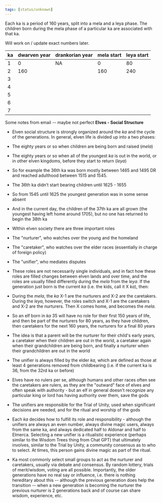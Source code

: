 ```yaml
---
tags: [status/unknown]
---
```


Each ka is a period of 160 years, split into a mela and a leya phase. The children born during the mela phase of a particular ka are associated with that ka. 

Will work on / update exact numbers later.

| ka  | dwarven year | drankorian year | mela start | leya start |
| --- | ------------ | --------------- | ---------- | ---------- |
| 1   | 0            | NA              | 0          | 80         |
| 2   | 160          |                 | 160        | 240        |
| 3   |              |                 |            |            |
| 4   |              |                 |            |            |
| 5   |              |                 |            |            |
| 6   |              |                 |            |            |
| 7   |              |                 |            |            |


Some notes from email -- maybe not perfect
**Elves - Social Structure**

- Elven social structure is strongly organized around the _ka_ and the cycle of the generations. In general, elven life is divided up into a two phases:

- The eighty years or so when children are being born and raised (_mela_)
- The eighty years or so when all of the youngest _ka_ is out in the world, or in other elven kingdoms, before they start to return (_leya_)
- So for example the 36th ka was born mostly between 1465 and 1495 DR and reached adulthood between 1515 and 1545. 

- The 36th ka didn’t start bearing children until 1625 - 1655
- So from 1545 until 1625 the youngest generation was in some sense absent
- And in the current day, the children of the 37th ka are all grown (the youngest having left home around 1705), but no one has returned to begin the 38th ka

- WIthin elven society there are three important roles

- The "nurturer", who watches over the young and the homeland
- The "caretaker", who watches over the elder races (essentially in charge of foreign policy)
- The "unifier", who mediates disputes

- These roles are not necessarily single individuals, and in fact how these roles are filled changes between elven lands and over time, and the roles are usually filled differently during the _mela_ from the _leya_. If the generation just born is the current _ka_ (i.e. the kids, call it X _ka_), then:

- During the _mela_, the _ka_ X-1 are the nurturers and X-2 are the caretakers. During the _leya_, however, the roles switch and X-1 are the caretakers and X-2 are the nurturers. Then X comes home, and becomes the _mela._
- So an elf born in _ka_ 35 will have no role for their first 150 years of life, and then be part of the nurturers for 80 years, as they have children, then caretakers for the next 160 years, the nurturers for a final 80 years
- The idea is that a parent will be the nurturer for their child's early years, a caretaker when their children are out in the world, a caretaker again when their grandchildren are being born, and finally a nurturer when their grandchildren are out in the world
- The unifier is always filled by the elder _ka,_ which are defined as those at least 4 generations removed from childbearing (i.e. if the current ka is 36, from the 32rd ka or before)

- Elves have no rulers per se, although humans and other races often see the caretakers are rulers, as they are the "outward" face of elves and often speak with authority - but an elf in general doesn't recognize any particular king or lord has having authority over them, save the gods
- The unifiers are responsible for the Trial of Unity, used when significant decisions are needed, and for the ritual and worship of the gods
- Each _ka_ decides how to fulfill its role and responsibility - although the unifiers are always an even number, always divine magic users, always from the same ka, and always dedicated half to Aldonar and half to Elmerca. Selecting a new unifier is a ritualistic experience (perhaps similar to the Wisdom Trees thing from Chat GPT) that ultimately involves, similar to the Trial by Unity, a community consensus as to who to select. At times, this person gains divine magic as part of the ritual.
- Ka most commonly select small groups to act as the nurturer and caretakers, usually via debate and consensus. By random lottery, trials of merit/wisdom, voting are all possible. Importantly, the older generations have no real say or influence, i.e. there is nothing hereditary about this -- although the previous generation does help the transition -- when a new generation is becoming the nurturer the previous nurturer is 2 generations back and of course can share wisdom, experience, etc.